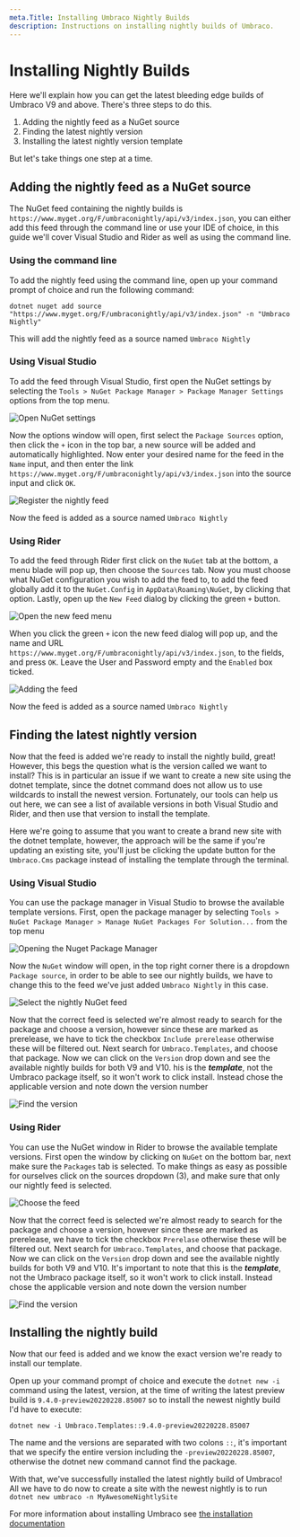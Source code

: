 ```yaml
---
meta.Title: Installing Umbraco Nightly Builds
description: Instructions on installing nightly builds of Umbraco.
---
```


# Installing Nightly Builds

Here we'll explain how you can get the latest bleeding edge builds of Umbraco V9 and above. There's three steps to do this.

1. Adding the nightly feed as a NuGet source
2. Finding the latest nightly version
3. Installing the latest nightly version template

But let's take things one step at a time.

## Adding the nightly feed as a NuGet source

The NuGet feed containing the nightly builds is `https://www.myget.org/F/umbraconightly/api/v3/index.json`, you can either add this feed through the command line or use your IDE of choice, in this guide we'll cover Visual Studio and Rider as well as using the command line.

### Using the command line

To add the nightly feed using the command line, open up your command prompt of choice and run the following command:

```none
dotnet nuget add source "https://www.myget.org/F/umbraconightly/api/v3/index.json" -n "Umbraco Nightly"
```

This will add the nightly feed as a source named `Umbraco Nightly`

### Using Visual Studio

To add the feed through Visual Studio, first open the NuGet settings by selecting the `Tools > NuGet Package Manager > Package Manager Settings` options from the top menu.

![Open NuGet settings](../../../../../11/umbraco-cms/fundamentals/setup/install/images/VS/open-nuget-setttings.jpg)

Now the options window will open, first select the `Package Sources` option, then click the `+` icon in the top bar, a new source will be added and automatically highlighted. Now enter your desired name for the feed in the `Name` input, and then enter the link `https://www.myget.org/F/umbraconightly/api/v3/index.json` into the source input and click `OK`.

![Register the nightly feed](../../../../../11/umbraco-cms/fundamentals/setup/install/images/VS/registering-nightly-feed.jpg)

Now the feed is added as a source named `Umbraco Nightly`

### Using Rider

To add the feed through Rider first click on the `NuGet` tab at the bottom, a menu blade will pop up, then choose the `Sources` tab. Now you must choose what NuGet configuration you wish to add the feed to, to add the feed globally add it to the `NuGet.Config` in `AppData\Roaming\NuGet`, by clicking that option. Lastly, open up the `New Feed` dialog by clicking the green `+` button.

![Open the new feed menu](../../../../../11/umbraco-cms/fundamentals/setup/install/images/Rider/open-add-feed.jpg)

When you click the green `+` icon the new feed dialog will pop up, and the name and URL `https://www.myget.org/F/umbraconightly/api/v3/index.json`, to the fields, and press `OK`. Leave the User and Password empty and the `Enabled` box ticked.

![Adding the feed](../../../../../11/umbraco-cms/fundamentals/setup/install/images/Rider/add-the-feed.jpg)

Now the feed is added as a source named `Umbraco Nightly`

## Finding the latest nightly version

Now that the feed is added we're ready to install the nightly build, great! However, this begs the question what is the version called we want to install? This is in particular an issue if we want to create a new site using the dotnet template, since the dotnet command does not allow us to use wildcards to install the newest version. Fortunately, our tools can help us out here, we can see a list of available versions in both Visual Studio and Rider, and then use that version to install the template.

Here we're going to assume that you want to create a brand new site with the dotnet template, however, the approach will be the same if you're updating an existing site, you'll just be clicking the update button for the `Umbraco.Cms` package instead of installing the template through the terminal.

### Using Visual Studio

You can use the package manager in Visual Studio to browse the available template versions. First, open the package manager by selecting `Tools > NuGet Package Manager > Manage NuGet Packages For Solution...` from the top menu

![Opening the Nuget Package Manager](../../../../../11/umbraco-cms/fundamentals/setup/install/images/VS/open-nuget-package-manager.jpg)

Now the `NuGet` window will open, in the top right corner there is a dropdown `Package source`, in order to be able to see our nightly builds, we have to change this to the feed we've just added `Umbraco Nightly` in this case.

![Select the nightly NuGet feed](../../../../../11/umbraco-cms/fundamentals/setup/install/images/VS/select-nuget-feed.jpg)

Now that the correct feed is selected we're almost ready to search for the package and choose a version, however since these are marked as prerelease, we have to tick the checkbox `Include prerelease` otherwise these will be filtered out. Next search for `Umbraco.Templates`, and choose that package. Now we can click on the `Version` drop down and see the available nightly builds for both V9 and V10. his is the _**template**_, not the Umbraco package itself, so it won't work to click install. Instead chose the applicable version and note down the version number

![Find the version](../../../../../11/umbraco-cms/fundamentals/setup/install/images/VS/find-the-version.jpg)

### Using Rider

You can use the NuGet window in Rider to browse the available template versions. First open the window by clicking on `NuGet` on the bottom bar, next make sure the `Packages` tab is selected. To make things as easy as possible for ourselves click on the sources dropdown (3), and make sure that only our nightly feed is selected.

![Choose the feed](../../../../../11/umbraco-cms/fundamentals/setup/install/images/Rider/choose-the-feed.jpg)

Now that the correct feed is selected we're almost ready to search for the package and choose a version, however since these are marked as prerelease, we have to tick the checkbox `Prerelase` otherwise these will be filtered out. Next search for `Umbraco.Templates`, and choose that package. Now we can click on the `Version` drop down and see the available nightly builds for both V9 and V10. It's important to note that this is the _**template**_, not the Umbraco package itself, so it won't work to click install. Instead chose the applicable version and note down the version number

![Find the version](../../../../../11/umbraco-cms/fundamentals/setup/install/images/Rider/find-the-version.jpg)

## Installing the nightly build

Now that our feed is added and we know the exact version we're ready to install our template.

Open up your command prompt of choice and execute the `dotnet new -i` command using the latest, version, at the time of writing the latest preview build is `9.4.0-preview20220228.85007` so to install the newest nightly build I'd have to execute:

```none
dotnet new -i Umbraco.Templates::9.4.0-preview20220228.85007
```

The name and the versions are separated with two colons `::`, it's important that we specify the entire version including the `-preview20220228.85007`, otherwise the dotnet new command cannot find the package.

With that, we've successfully installed the latest nightly build of Umbraco! All we have to do now to create a site with the newest nightly is to run `dotnet new umbraco -n MyAwesomeNightlySite`

For more information about installing Umbraco see [the installation documentation](./)
